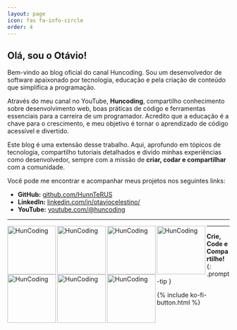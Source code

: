 ```yaml
---
layout: page
icon: fas fa-info-circle
order: 4
---
```


## Olá, sou o Otávio!

Bem-vindo ao blog oficial do canal Huncoding. Sou um desenvolvedor de software apaixonado por tecnologia, educação e pela criação de conteúdo que simplifica a programação.

Através do meu canal no YouTube, **Huncoding**, compartilho conhecimento sobre desenvolvimento web, boas práticas de código e ferramentas essenciais para a carreira de um programador. Acredito que a educação é a chave para o crescimento, e meu objetivo é tornar o aprendizado de código acessível e divertido.

Este blog é uma extensão desse trabalho. Aqui, aprofundo em tópicos de tecnologia, compartilho tutoriais detalhados e divido minhas experiências como desenvolvedor, sempre com a missão de **criar, codar e compartilhar** com a comunidade.

Você pode me encontrar e acompanhar meus projetos nos seguintes links:

* **GitHub:** [github.com/HunnTeRUS](https://github.com/HunnTeRUS)
* **LinkedIn:** [linkedin.com/in/otaviocelestino/](https://www.linkedin.com/in/otaviocelestino/)
* **YouTube:** [youtube.com/@huncoding](http://youtube.com/@huncoding)

---

[<img align="left" alt="HunCoding" width="110px" src="https://github.com/user-attachments/assets/b453a4d1-3136-4a67-88c7-46db58baa97c" />][CKAD]
[<img align="left" alt="HunCoding" width="110px" src="https://github.com/user-attachments/assets/48fe814b-0a54-489a-a84b-43a81f8e2ec1" />][Terraform]
[<img align="left" alt="HunCoding" width="110px" src="https://images.credly.com/size/220x220/images/bd31ef42-d460-493e-8503-39592aaf0458/image.png" />][DevOps]
[<img align="left" alt="HunCoding" width="110px" src="https://images.credly.com/size/220x220/images/f0d3fbb9-bfa7-4017-9989-7bde8eaf42b1/image.png" />][SysOps]
[<img align="left" alt="HunCoding" width="110px" src="https://images.credly.com/size/110x110/images/0e284c3f-5164-4b21-8660-0d84737941bc/image.png" />][Solutions]
[<img align="left" alt="HunCoding" width="110px" src="https://images.credly.com/size/340x340/images/b9feab85-1a43-4f6c-99a5-631b88d5461b/image.png" />][Developer]
[<img align="left" alt="HunCoding" width="110px" src="https://images.credly.com/size/340x340/images/00634f82-b07f-4bbd-a6bb-53de397fc3a6/image.png" />][Practitioner]

[CKAD]: https://www.credly.com/badges/e2c95e43-140d-45bf-b0e2-1e21c9a9812f/public_url
[Terraform]: https://www.credly.com/badges/41c79897-4edd-41cd-8309-2c7ff5c48776/public_url
[DevOps]: https://www.credly.com/badges/41c79897-4edd-41cd-8309-2c7ff5c48776/public_url
[Solutions]: https://www.credly.com/badges/bf3363fa-3eec-4e2e-8ddb-fb5f070e15f7/public_url
[Developer]: https://www.credly.com/badges/bd92a336-5a83-4e75-981a-07c61bfca778/public_url
[Practitioner]: https://www.credly.com/badges/204a9cce-0268-4e2b-9778-14b0d9a2442a/public_url
[SysOps]: https://www.credly.com/badges/420577dd-8cb1-4806-baff-abce3ba4b945/public_url

---

**Crie, Code e Compartilhe!**
{: .prompt-tip }

{% include ko-fi-button.html %}
